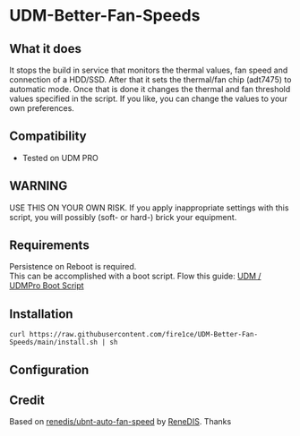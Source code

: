 # UDM-Better-Fan-Speeds

## What it does

It stops the build in service that monitors the thermal values, fan speed and connection of a HDD/SSD. After that it sets the thermal/fan chip (adt7475) to automatic mode. Once that is done it changes the thermal and fan threshold values specified in the script. If you like, you can change the values to your own preferences.

## Compatibility

- Tested on UDM PRO

## WARNING

USE THIS ON YOUR OWN RISK.
If you apply inappropriate settings with this script, you will possibly (soft- or hard-) brick your equipment.

## Requirements

Persistence on Reboot is required.  
This can be accomplished with a boot script. Flow this guide: [UDM / UDMPro Boot Script](https://github.com/unifi-utilities/unifios-utilities/tree/main/on-boot-script)

## Installation

```shell
curl https://raw.githubusercontent.com/fire1ce/UDM-Better-Fan-Speeds/main/install.sh | sh
```

## Configuration

## Credit

Based on [renedis/ubnt-auto-fan-speed][renedis-ubnt-auto-fan-speed-github-url] by [ReneDIS][renedis-github-url]. Thanks

<!-- --- -->

[renedis-ubnt-auto-fan-speed-github-url]: https://github.com/renedis/ubnt-auto-fan-speed 'ubnt-auto-fan-speed renedis github'
[renedis-github-url]: https://github.com/renedis 'ReneDIS github'

<!-- --- -->
